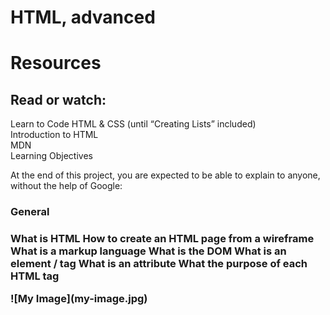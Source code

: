 # HTML, advanced
  <h1>  Resources </h1>
    <h2> Read or watch: </h2>
        <p> Learn to Code HTML & CSS (until “Creating Lists” included) <br>
        Introduction to HTML <br>
        MDN <br>
        Learning Objectives <br> <p>
<p> At the end of this project, you are expected to be able to explain to anyone, without the help of Google:
     <h3> General <h3>
<p> What is HTML
        How to create an HTML page from a wireframe
        What is a markup language
        What is the DOM
        What is an element / tag
        What is an attribute
        What the purpose of each HTML tag <p>
 ![My Image](my-image.jpg)
        